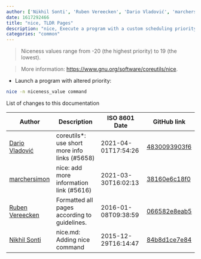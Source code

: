 ```yaml
---
author: ['Nikhil Sonti', 'Ruben Vereecken', 'Dario Vladović', 'marchersimon']
date: 1617292466
title: "nice, TLDR Pages"
description: "nice, Execute a program with a custom scheduling priority (niceness)."
categories: "common"
---
```

> Niceness values range from -20 (the highest priority) to 19 (the lowest).

> More information: <https://www.gnu.org/software/coreutils/nice>.

- Launch a program with altered priority:

```bash
nice -n niceness_value command
```
List of changes to this documentation


Author | Description | ISO 8601 Date | GitHub link
------|-----|-----|-----
[Dario Vladović](mailto:d.vladimyr@gmail.com) | coreutils*: use short more info links (#5658) | 2021-04-01T17:54:26 | [4830093903f6](https://github.com/tldr-pages/tldr/commit/4830093903f66ccf3ebbc2ecf477286e45edac59)
[marchersimon](mailto:50295997+marchersimon@users.noreply.github.com) | nice: add more information link (#5616) | 2021-03-30T16:02:13 | [38160e6c18f0](https://github.com/tldr-pages/tldr/commit/38160e6c18f0c75aa49048fd1f4f77a3bfc9e5ed)
[Ruben Vereecken](mailto:rubenvereecken@gmail.com) | Formatted all pages according to guidelines. | 2016-01-08T09:38:59 | [066582e8eab5](https://github.com/tldr-pages/tldr/commit/066582e8eab57bce9861cc8d379e158d61f1cc95)
[Nikhil Sonti](mailto:nikhilsv92@gmail.com) | nice.md: Adding nice command | 2015-12-29T16:14:47 | [84b8d1ce7e84](https://github.com/tldr-pages/tldr/commit/84b8d1ce7e84e42b6bee90120097947d181fb797)

